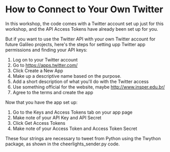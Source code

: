 How to Connect to Your Own Twitter
==================================

In this workshop, the code comes with a Twitter account set up just for this workshop, and the API Access Tokens have already been set up for you.

But if you want to use the Twitter API with your own Twitter account for future Galileo projects, here's the steps for setting upp Twitter app permissions and finding your API keys:

1. Log on to your Twitter account
2. Go to https://apps.twitter.com/
3. Click Create a New App
4. Make up a descriptive name based on the purpose.
5. Add a short description of what you'll do with the Twitter access
6. Use something official for the website, maybe http://www.insper.edu.br/
7. Agree to the terms and create the app

Now that you have the app set up:

1. Go to the Keys and Access Tokens tab on your app page
2. Make note of your API Key and API Secret
3. Click Get Access Tokens
4. Make note of your Access Token and Access Token Secret

These four strings are necessary to tweet from Python using the Twython package, as shown in the cheerlights_sender.py code.
